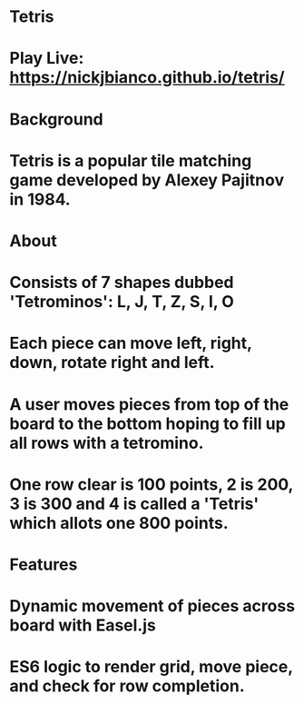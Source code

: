 # Tetris

# Play Live: https://nickjbianco.github.io/tetris/

# Background

# Tetris is a popular tile matching game developed by Alexey Pajitnov in 1984.

# About

# Consists of 7 shapes dubbed 'Tetrominos': L, J, T, Z, S, I, O

# Each piece can move left, right, down, rotate right and left.

# A user moves pieces from top of the board to the bottom hoping to fill up all rows with a tetromino.

# One row clear is 100 points, 2 is 200, 3 is 300 and 4 is called a 'Tetris' which allots one 800 points.

# Features

# Dynamic movement of pieces across board with Easel.js

# ES6 logic to render grid, move piece, and check for row completion.
